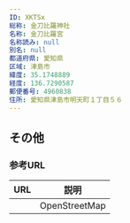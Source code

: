 ```yaml
---
ID: XKTSx
総称: 金刀比羅神社
名称: 金刀比羅宮
名称読み: null
別名: null
都道府県: 愛知県
区域: 津島市
緯度: 35.1748889
経度: 136.7290587
郵便番号: 4960838
住所: 愛知県津島市明天町１丁目５６
---
```


## その他

### 参考URL

| URL | 説明          |
| --- | ------------- |
|     | OpenStreetMap |
